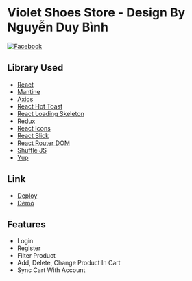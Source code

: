 # Violet Shoes Store - Design By Nguyễn Duy Bình

[![Facebook](https://img.shields.io/badge/facebook-nguyenduybinh)](https://www.facebook.com/duy.binh.010196)

## Library Used

- [React](https://www.npmjs.com/package/react)
- [Mantine](https://mantine.dev/)
- [Axios](https://www.npmjs.com/package/axios)
- [React Hot Toast](https://www.npmjs.com/package/react-hot-toast)
- [React Loading Skeleton](https://www.npmjs.com/package/react-loading-skeleton)
- [Redux](https://www.npmjs.com/package/redux)
- [React Icons](https://www.npmjs.com/package/react-icons)
- [React Slick](https://www.npmjs.com/package/react-slick)
- [React Router DOM](https://www.npmjs.com/package/react-router-dom)
- [Shuffle JS](https://www.npmjs.com/package/shufflejs)
- [Yup](https://www.npmjs.com/package/yup)

## Link

- [Deploy](https://violet-shoes-store.vercel.app/)
- [Demo](https://youtu.be/FfgV19YUY6s)

## Features

- Login
- Register
- Filter Product
- Add, Delete, Change Product In Cart
- Sync Cart With Account
